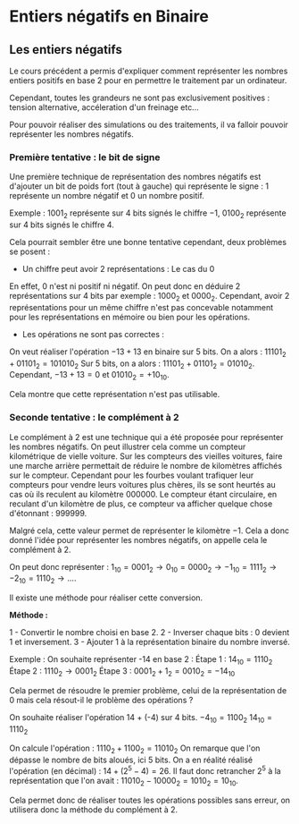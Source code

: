 # Entiers négatifs en Binaire

## Les entiers négatifs

Le cours précédent a permis d'expliquer comment représenter les nombres entiers positifs en base 2 pour en permettre le traitement par un ordinateur.

Cependant, toutes les grandeurs ne sont pas exclusivement positives : tension alternative, accéleration d'un freinage etc...

Pour pouvoir réaliser des simulations ou des traitements, il va falloir pouvoir représenter les nombres négatifs.

### Première tentative : le bit de signe

Une première technique de représentation des nombres négatifs est d'ajouter un bit de poids fort (tout à gauche) qui représente le signe : 1 représente un nombre négatif et 0 un nombre positif.

Exemple  : $1001_2$ représente sur 4 bits signés le chiffre $-1$, $0100_2$ représente sur 4 bits signés le chiffre $4$.

Cela pourrait sembler être une bonne tentative cependant, deux problèmes se posent :

- Un chiffre peut avoir 2 représentations : Le cas du 0
  
En effet, 0 n'est ni positif ni négatif. On peut donc en déduire 2 représentations sur 4 bits par exemple : $1000_2$ et $0000_2$.
Cependant, avoir 2 représentations pour un même chiffre n'est pas concevable notamment pour les représentations en mémoire ou bien pour les opérations.

- Les opérations ne sont pas correctes :
  
On veut réaliser l'opération $-13 + 13$ en binaire sur 5 bits.
On a alors :
$11101_2 + 01101_2 = 101010_2$
Sur 5 bits, on a alors : $11101_2 + 01101_2 = 01010_2$. Cependant, $-13+13 = 0$ et $01010_2 = +10_{10}$.

Cela montre que cette représentation n'est pas utilisable.

### Seconde tentative : le complément à 2

Le complément à 2 est une technique qui a été proposée pour représenter les nombres négatifs.
On peut illustrer cela comme un compteur kilométrique de vielle voiture.
Sur les compteurs des vieilles voitures, faire une marche arrière permettait de réduire le nombre de kilomètres affichés sur le compteur.
Cependant pour les fourbes voulant trafiquer leur compteurs pour vendre leurs voitures plus chères, ils se sont heurtés au cas où ils reculent au kilomètre $000000$.
Le compteur étant circulaire, en reculant d'un kilomètre de plus, ce compteur va afficher quelque chose d'étonnant : $999999$.

Malgré cela, cette valeur permet de représenter le kilomètre $-1$.
Cela a donc donné l'idée pour représenter les nombres négatifs, on appelle cela le complément à 2.

On peut donc représenter :
$1_{10} = 0001_2 \rightarrow 0_{10} = 0000_2 \rightarrow -1_{10} = 1111_2 \rightarrow -2_{10} = 1110_2 \rightarrow ...$.

Il existe une méthode pour réaliser cette conversion.

**Méthode :**

1 - Convertir le nombre choisi en base 2.
2 - Inverser chaque bits : 0 devient 1 et inversement.
3 - Ajouter 1 à la représentation binaire du nombre inversé.

Exemple :
On souhaite représenter -14 en base 2 :
Étape 1 : $14_{10} = 1110_2$
Étape 2 : $1110_2 \rightarrow 0001_2$
Étape 3 : $0001_2 + 1_2 = 0010_2 = -14_{10}$

Cela permet de résoudre le premier problème, celui de la représentation de 0 mais cela résout-il le problème des opérations ?

On souhaite réaliser l'opération 14 + (-4) sur 4 bits.
$-4_{10} = 1100_2$
$14_{10} = 1110_2$

On calcule l'opération : 
$1110_2 + 1100_2 = 11010_2$
On remarque que l'on dépasse le nombre de bits aloués, ici 5 bits.
On a en réalité réalisé l'opération (en décimal) : $14 + (2^5-4) = 26$.
Il faut donc retrancher $2^5$ à la représentation que l'on avait :
$11010_2 - 10000_2 = 1010_2 = 10_{10}$.

Cela permet donc de réaliser toutes les opérations possibles sans erreur, on utilisera donc la méthode du complément à 2.
